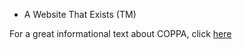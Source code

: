 * A Website That Exists (TM)

For a great informational text about COPPA, click [here](MrDiamond123.github.io/AWebsiteThatExists/COPPA) 
